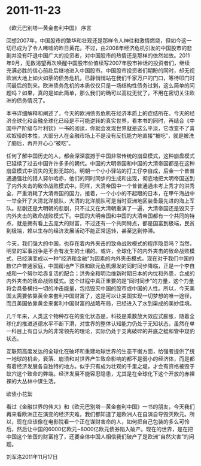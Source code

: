 # 2011-11-23

《欧元巴别塔―黄金套利中国》                                           序言

回想2007年，中国股市的繁华和壮观还是那样令人神往和激情燃烧，但如今这一切已成为了令人唏嘘的昨日黄花。不过，由2008年经济危机引发的中国股市的悲剧并没有吓退中国广大的投资者，对中国股市的热情还是那样的依然如故。2011年9月，无数渴望再次唤醒中国股市价值续写2007年股市神话的投资者们，继续充满必胜的信心前赴后继地进入中国股市。中国股市投资者们期盼的同时，却无视欧洲大地上如火如荼的债务危机，已静悄悄站在我们千家万户的门口，等待叩门时间最后的到来。欧洲债务危机的本质仅仅只是一场结构性债务过剩，这么简单的问题吗？如果，真的是如此简单，那么我们的确可以高枕无忧了，不用在密切关注欧洲的债务情况了。

本书详细解释和阐述了，今天的欧洲债务危机在经济本质上的症结所在。今天的经济全球化和金融全球化已经是不可能逆转的真实世界，看本书的同时，再结合《中国中产阶级与叶利钦》一书的阅读，你就会发现世界就是这么平淡，它改变不了喜欢奴役的本性，大部分人在金融市场上不是没有反抗能力地直接“被吃”，就是被洗了脑后，再开开心心“被吃”。

任何了解中国历史的人，都会深深震撼于中国非常传统的崩盘模式，这种崩盘模式已延续了过去中国许许多多的朝代。中国的大明帝国和中国的大清帝国都是在这种崩盘模式中消失的无影无踪的。明朝一个小小驿站的打工仔李自成，后金一个普普通通强壮的猎人努尔哈赤，他们的同时同步的生成和出现，彻底地把大明帝国送到了内外夹击的致命战败模式中。同样，大清帝国中一个普普通通未考上秀才的洪秀全，严重消耗了大清帝国的国力，接着，一个小小的不起眼的日本，在甲午海战中一举全歼了大清北洋舰队，大清的北洋舰队可是当时亚洲地区装备最先进的海上军队。悲剧还是大明朝的悲剧，只不过又在大清朝重演了一遍，大清帝国还是毁灭于内外夹击的致命战败模式下。中国的大明帝国和中国的大清帝国都有一个共同的特点，就是拥有看上去庞大的财富，不过还有一个共同特点，都是国富到极端，民贫到极端，赖以生存的经济发展活动不能正常运转，甚至达到停滞。

今天，我们强大的中国，也存在着内外夹击的致命战败模式的程序隐患吗？当然，明显的军事战争是不会有发生的土壤的。或许，全球化下的内外夹击的致命战败模式，已经演变成以一种“经济和金融”为因素的内外夹击模式。现在对于我们中国的数亿户普通家庭，中国房地产下跌和欧元危机爆发的同时同步降临，正是一个李自成和一个努尔哈赤复活的配合；洪秀全和明治维新时期日本的内忧和外患，合成的内外夹击的致命战败模式。这个过程中真正重要的是“同时同步”的力量，这个力量将会具备横扫一切的冲击能量，包括毁灭中国的股市或中国的人性。所以，今天美国太需要依靠黄金来套利中国财富了，这是可以让美国实现一切梦想的唯一途径，而且美国依靠黄金来套利中国财富的战略布局，已经进入了水到渠成的美妙佳境。

几千年来，人类这个物种存在的变化状态是，科技是乘数放大效应式膨胀，随着全球化的推进道德水平不断下滑，对世界的整体认知能力仍处于无知状态，虽然在单一科目上有自认为的非常领先的理论，实际仍处于支离破碎的井底之蛙和管中窥豹状态。

互联网高度发达的全球化在破坏和重建地球世界的生态平衡方面，给强者提供了统一地球的机会，衰落、崩溃和对世界产生致命影响的都不是弱小的经济体，而是都有着经济发展各自独特的地方。似乎只有成为壮观的千里之堤，才会有资格被毁于蚁穴这个致命的弊端。经济发展不能容忍隐患，尤其是在全球化下这个开放的赤裸裸的大丛林中谋生活。

欧债小花絮

看过《金融世界的伟大》和《欧元巴别塔―黄金套利中国》一书的朋友，今天我们再来看欧洲正在演变的经济灾难，我们都知道了是欧洲人在自演自导毁灭欧元。所以，现在应该像在电影院看一个正在谋财害命的人，如何把自己包装的多么可怜后，然后让中国的6000亿欧元~8000亿欧元债券陷入破产。现在的世界，是在把中国这个笨蛋的财富抢了，还要全体中国人相信我们破产了是欧洲“自然灾害”的问题。

刘军洛2011年11月17日
